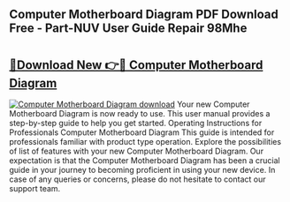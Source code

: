 ## Computer Motherboard Diagram PDF Download Free - Part-NUV User Guide Repair 98Mhe

# <h2><a href="http://dfrcvlb.blite.top/?on=Computer+Motherboard+Diagram">🔗Download New 👉🔴 Computer Motherboard Diagram</a></h2>

[![Computer Motherboard Diagram download](https://i.imgur.com/lujVjoI.png)](http://dfrcvlb.blite.top/?on=Computer+Motherboard+Diagram)
Your new Computer Motherboard Diagram is now ready to use. This user manual provides a step-by-step guide to help you get started. Operating Instructions for Professionals Computer Motherboard Diagram This guide is intended for professionals familiar with product type operation. Explore the possibilities of list of features with your new Computer Motherboard Diagram. Our expectation is that the Computer Motherboard Diagram has been a crucial guide in your journey to becoming proficient in using your new device. In case of any queries or concerns, please do not hesitate to contact our support team.
